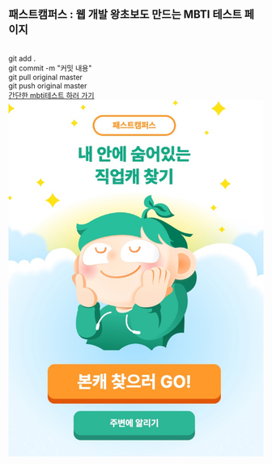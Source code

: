 ## 패스트캠퍼스 : 웹 개발 왕초보도 만드는 MBTI 테스트 페이지
<br>
git add . <br>
git commit -m "커밋 내용" <br>
git pull original master<br>
git push original master <br>
<a href="https://jocular-creponne-4a8466.netlify.app/">간단한 mbti테스트 하러 가기</a>
<img src="https://github.com/ParkYoungWoong/mbti-job-hiding-inside-me/blob/main/screenshot-main.jpg?raw=true" alt="실행화면">
